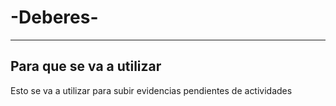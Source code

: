 # -Deberes-

___

## Para que se va a utilizar

Esto se va a utilizar para subir evidencias pendientes de actividades
